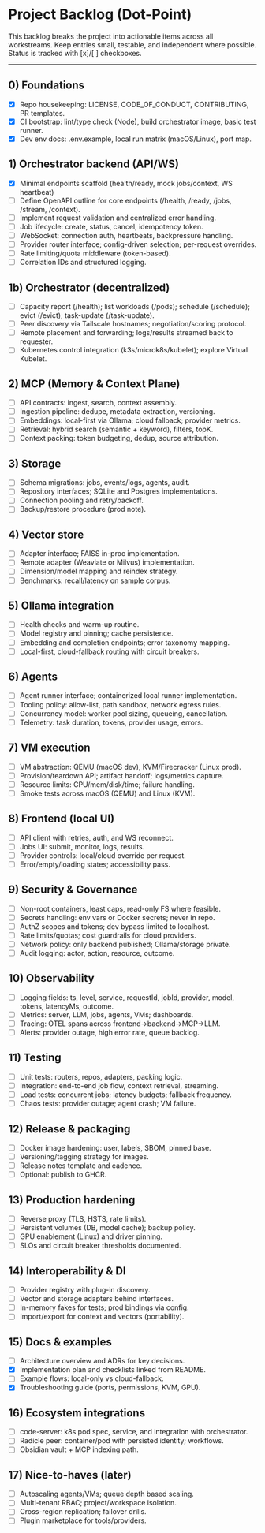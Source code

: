 # Project Backlog (Dot-Point)

This backlog breaks the project into actionable items across all workstreams. Keep entries small, testable, and independent where possible. Status is tracked with [x]/[ ] checkboxes.

---

## 0) Foundations

- [x] Repo housekeeping: LICENSE, CODE_OF_CONDUCT, CONTRIBUTING, PR templates.
- [x] CI bootstrap: lint/type check (Node), build orchestrator image, basic test runner.
- [x] Dev env docs: .env.example, local run matrix (macOS/Linux), port map.

## 1) Orchestrator backend (API/WS)

- [x] Minimal endpoints scaffold (health/ready, mock jobs/context, WS heartbeat)
- [ ] Define OpenAPI outline for core endpoints (/health, /ready, /jobs, /stream, /context).
- [ ] Implement request validation and centralized error handling.
- [ ] Job lifecycle: create, status, cancel, idempotency token.
- [ ] WebSocket: connection auth, heartbeats, backpressure handling.
- [ ] Provider router interface; config-driven selection; per-request overrides.
- [ ] Rate limiting/quota middleware (token-based).
- [ ] Correlation IDs and structured logging.

## 1b) Orchestrator (decentralized)

- [ ] Capacity report (/health); list workloads (/pods); schedule (/schedule); evict (/evict); task-update (/task-update).
- [ ] Peer discovery via Tailscale hostnames; negotiation/scoring protocol.
- [ ] Remote placement and forwarding; logs/results streamed back to requester.
- [ ] Kubernetes control integration (k3s/microk8s/kubelet); explore Virtual Kubelet.

## 2) MCP (Memory & Context Plane)

- [ ] API contracts: ingest, search, context assembly.
- [ ] Ingestion pipeline: dedupe, metadata extraction, versioning.
- [ ] Embeddings: local-first via Ollama; cloud fallback; provider metrics.
- [ ] Retrieval: hybrid search (semantic + keyword), filters, topK.
- [ ] Context packing: token budgeting, dedup, source attribution.

## 3) Storage

- [ ] Schema migrations: jobs, events/logs, agents, audit.
- [ ] Repository interfaces; SQLite and Postgres implementations.
- [ ] Connection pooling and retry/backoff.
- [ ] Backup/restore procedure (prod note).

## 4) Vector store

- [ ] Adapter interface; FAISS in-proc implementation.
- [ ] Remote adapter (Weaviate or Milvus) implementation.
- [ ] Dimension/model mapping and reindex strategy.
- [ ] Benchmarks: recall/latency on sample corpus.

## 5) Ollama integration

- [ ] Health checks and warm-up routine.
- [ ] Model registry and pinning; cache persistence.
- [ ] Embedding and completion endpoints; error taxonomy mapping.
- [ ] Local-first, cloud-fallback routing with circuit breakers.

## 6) Agents

- [ ] Agent runner interface; containerized local runner implementation.
- [ ] Tooling policy: allow-list, path sandbox, network egress rules.
- [ ] Concurrency model: worker pool sizing, queueing, cancellation.
- [ ] Telemetry: task duration, tokens, provider usage, errors.

## 7) VM execution

- [ ] VM abstraction: QEMU (macOS dev), KVM/Firecracker (Linux prod).
- [ ] Provision/teardown API; artifact handoff; logs/metrics capture.
- [ ] Resource limits: CPU/mem/disk/time; failure handling.
- [ ] Smoke tests across macOS (QEMU) and Linux (KVM).

## 8) Frontend (local UI)

- [ ] API client with retries, auth, and WS reconnect.
- [ ] Jobs UI: submit, monitor, logs, results.
- [ ] Provider controls: local/cloud override per request.
- [ ] Error/empty/loading states; accessibility pass.

## 9) Security & Governance

- [ ] Non-root containers, least caps, read-only FS where feasible.
- [ ] Secrets handling: env vars or Docker secrets; never in repo.
- [ ] AuthZ scopes and tokens; dev bypass limited to localhost.
- [ ] Rate limits/quotas; cost guardrails for cloud providers.
- [ ] Network policy: only backend published; Ollama/storage private.
- [ ] Audit logging: actor, action, resource, outcome.

## 10) Observability

- [ ] Logging fields: ts, level, service, requestId, jobId, provider, model, tokens, latencyMs, outcome.
- [ ] Metrics: server, LLM, jobs, agents, VMs; dashboards.
- [ ] Tracing: OTEL spans across frontend->backend->MCP->LLM.
- [ ] Alerts: provider outage, high error rate, queue backlog.

## 11) Testing

- [ ] Unit tests: routers, repos, adapters, packing logic.
- [ ] Integration: end-to-end job flow, context retrieval, streaming.
- [ ] Load tests: concurrent jobs; latency budgets; fallback frequency.
- [ ] Chaos tests: provider outage; agent crash; VM failure.

## 12) Release & packaging

- [ ] Docker image hardening: user, labels, SBOM, pinned base.
- [ ] Versioning/tagging strategy for images.
- [ ] Release notes template and cadence.
- [ ] Optional: publish to GHCR.

## 13) Production hardening

- [ ] Reverse proxy (TLS, HSTS, rate limits).
- [ ] Persistent volumes (DB, model cache); backup policy.
- [ ] GPU enablement (Linux) and driver pinning.
- [ ] SLOs and circuit breaker thresholds documented.

## 14) Interoperability & DI

- [ ] Provider registry with plug-in discovery.
- [ ] Vector and storage adapters behind interfaces.
- [ ] In-memory fakes for tests; prod bindings via config.
- [ ] Import/export for context and vectors (portability).

## 15) Docs & examples

- [ ] Architecture overview and ADRs for key decisions.
- [x] Implementation plan and checklists linked from README.
- [ ] Example flows: local-only vs cloud-fallback.
- [x] Troubleshooting guide (ports, permissions, KVM, GPU).

## 16) Ecosystem integrations

- [ ] code-server: k8s pod spec, service, and integration with orchestrator.
- [ ] Radicle peer: container/pod with persisted identity; workflows.
- [ ] Obsidian vault + MCP indexing path.

## 17) Nice-to-haves (later)

- [ ] Autoscaling agents/VMs; queue depth based scaling.
- [ ] Multi-tenant RBAC; project/workspace isolation.
- [ ] Cross-region replication; failover drills.
- [ ] Plugin marketplace for tools/providers.

